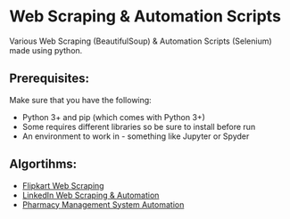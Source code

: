 # Web Scraping & Automation Scripts
Various Web Scraping (BeautifulSoup) & Automation Scripts (Selenium) made using python.

## Prerequisites:
Make sure that you have the following:
-  Python 3+ and pip (which comes with Python 3+)
-  Some requires different libraries so be sure to install before run
-  An environment to work in - something like Jupyter or Spyder

## Algortihms:
-  <a href="">Flipkart Web Scraping</a>
-  <a href="">LinkedIn Web Scraping & Automation</a>
-  <a href="">Pharmacy Management System Automation</a>